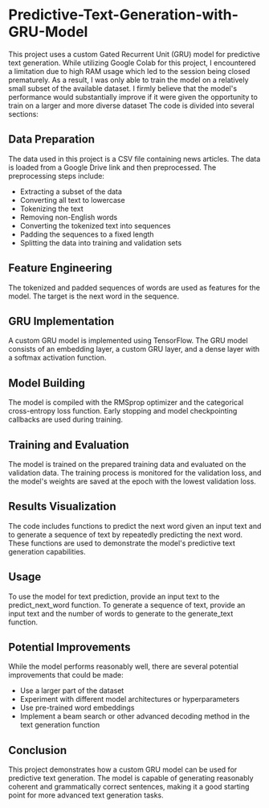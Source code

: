 # Predictive-Text-Generation-with-GRU-Model
This project uses a custom Gated Recurrent Unit (GRU) model for predictive text generation. 
While utilizing Google Colab for this project, I encountered a limitation due to high RAM usage which led to the session being closed prematurely. As a result, I was only able to train the model on a relatively small subset of the available dataset. I firmly believe that the model's performance would substantially improve if it were given the opportunity to train on a larger and more diverse dataset
The code is divided into several sections:

## Data Preparation
The data used in this project is a CSV file containing news articles. The data is loaded from a Google Drive link and then preprocessed. The preprocessing steps include:

* Extracting a subset of the data
* Converting all text to lowercase
* Tokenizing the text
* Removing non-English words
* Converting the tokenized text into sequences
* Padding the sequences to a fixed length
* Splitting the data into training and validation sets

## Feature Engineering
The tokenized and padded sequences of words are used as features for the model. The target is the next word in the sequence.

## GRU Implementation
A custom GRU model is implemented using TensorFlow. The GRU model consists of an embedding layer, a custom GRU layer, and a dense layer with a softmax activation function.

## Model Building
The model is compiled with the RMSprop optimizer and the categorical cross-entropy loss function. Early stopping and model checkpointing callbacks are used during training.

## Training and Evaluation
The model is trained on the prepared training data and evaluated on the validation data. The training process is monitored for the validation loss, and the model's weights are saved at the epoch with the lowest validation loss.

## Results Visualization
The code includes functions to predict the next word given an input text and to generate a sequence of text by repeatedly predicting the next word. These functions are used to demonstrate the model's predictive text generation capabilities.

## Usage
To use the model for text prediction, provide an input text to the predict_next_word function. To generate a sequence of text, provide an input text and the number of words to generate to the generate_text function.

## Potential Improvements
While the model performs reasonably well, there are several potential improvements that could be made:

* Use a larger part of the dataset
* Experiment with different model architectures or hyperparameters
* Use pre-trained word embeddings
* Implement a beam search or other advanced decoding method in the text generation function

## Conclusion
This project demonstrates how a custom GRU model can be used for predictive text generation. The model is capable of generating reasonably coherent and grammatically correct sentences, making it a good starting point for more advanced text generation tasks.
